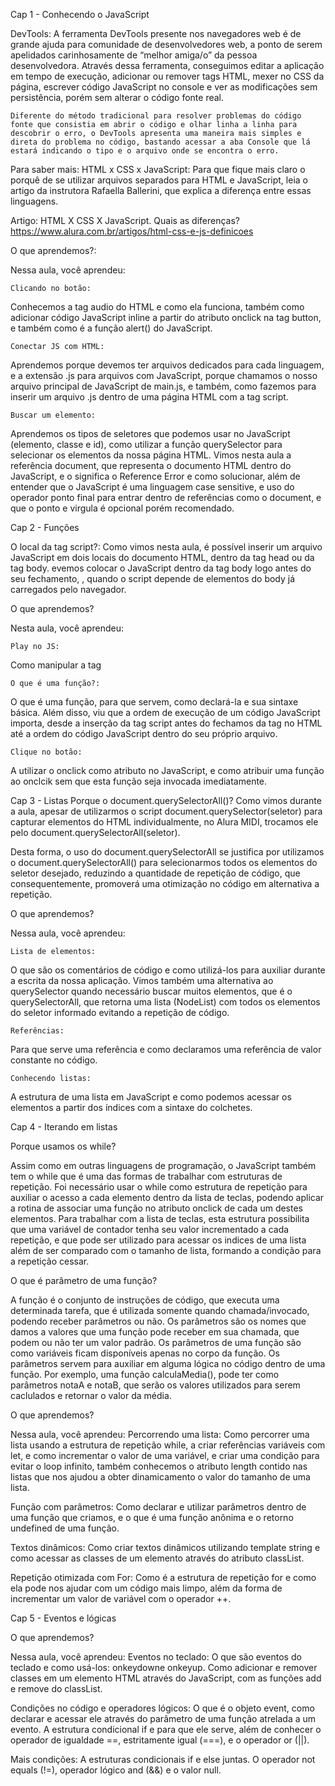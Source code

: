 Cap 1 - Conhecendo o JavaScript

DevTools: 
	A ferramenta DevTools presente nos navegadores web é de grande ajuda para comunidade de desenvolvedores web, a ponto de serem apelidados carinhosamente de “melhor amiga/o” da pessoa desenvolvedora. Através dessa ferramenta, conseguimos editar a aplicação em tempo de execução, adicionar ou remover tags HTML, mexer no CSS da página, escrever código JavaScript no console e ver as modificações sem persistência, porém sem alterar o código fonte real.

	Diferente do método tradicional para resolver problemas do código fonte que consistia em abrir o código e olhar linha a linha para descobrir o erro, o DevTools apresenta uma maneira mais simples e direta do problema no código, bastando acessar a aba Console que lá estará indicando o tipo e o arquivo onde se encontra o erro.

Para saber mais: HTML x CSS x JavaScript:
	Para que fique mais claro o porquê de se utilizar arquivos separados para HTML e JavaScript, leia o artigo da instrutora Rafaella Ballerini, que explica a diferença entre essas linguagens.

Artigo: HTML X CSS X JavaScript. Quais as diferenças?
https://www.alura.com.br/artigos/html-css-e-js-definicoes

O que aprendemos?:

Nessa aula, você aprendeu:

    Clicando no botão: 

Conhecemos a tag audio do HTML e como ela funciona, também como adicionar código JavaScript inline a partir do atributo onclick na tag button, e também como é a função alert() do JavaScript.

    Conectar JS com HTML: 

Aprendemos porque devemos ter arquivos dedicados para cada linguagem, e a extensão .js para arquivos com JavaScript, porque chamamos o nosso arquivo principal de JavaScript de main.js, e também, como fazemos para inserir um arquivo .js dentro de uma página HTML com a tag script.

    Buscar um elemento:

Aprendemos os tipos de seletores que podemos usar no JavaScript (elemento, classe e id), como utilizar a função querySelector para selecionar os elementos da nossa página HTML. Vimos nesta aula a referência document, que representa o documento HTML dentro do JavaScript, e o significa o Reference Error e como solucionar, além de entender que o JavaScript é uma linguagem case sensitive, e uso do operador ponto final para entrar dentro de referências como o document, e que o ponto e virgula é opcional porém recomendado.

Cap 2 - Funções

O local da tag script?:
Como vimos nesta aula, é possível inserir um arquivo JavaScript em dois locais do documento HTML, dentro da tag head ou da tag body. evemos colocar o JavaScript dentro da tag body logo antes do seu fechamento, </body>, quando o script depende de elementos do body já carregados pelo navegador.

O que aprendemos?

Nesta aula, você aprendeu:

    Play no JS: 

Como manipular a tag <audio> do HTML através do JavaScript, como selecionar um elemento a partir de um seletor de id e a reproduzir um som a partir da função play(). Além disso, viu também como os erros são apresentados na aba Console da ferramenta DevTools.

    O que é uma função?: 

O que é uma função, para que servem, como declará-la e sua sintaxe básica. Além disso, viu que a ordem de execução de um código JavaScript importa, desde a inserção da tag script antes do fechamos da tag </body> no HTML até a ordem do código JavaScript dentro do seu próprio arquivo.

    Clique no botão: 

A utilizar o onclick como atributo no JavaScript, e como atribuir uma função ao onclcik sem que esta função seja invocada imediatamente.


Cap 3 - Listas
Porque o document.querySelectorAll()?
	Como vimos durante a aula, apesar de utilizarmos o script document.querySelector(seletor) para capturar elementos do HTML individualmente, no Alura MIDI, trocamos ele pelo document.querySelectorAll(seletor).

Desta forma, o uso do document.querySelectorAll se justifica por utilizamos o document.querySelectorAll() para selecionarmos todos os elementos do seletor desejado, reduzindo a quantidade de repetição de código, que consequentemente, promoverá uma otimização no código em alternativa a repetição.

O que aprendemos? 
	
Nessa aula, você aprendeu:

    Lista de elementos: 

O que são os comentários de código e como utilizá-los para auxiliar durante a escrita da nossa aplicação. Vimos também uma alternativa ao querySelector quando necessário buscar muitos elementos, que é o querySelectorAll, que retorna uma lista (NodeList) com todos os elementos do seletor informado evitando a repetição de código.

    Referências: 

Para que serve uma referência e como declaramos uma referência de valor constante no código.

    Conhecendo listas: 

A estrutura de uma lista em JavaScript e como podemos acessar os elementos a partir dos índices com a sintaxe do colchetes.

Cap 4 - Iterando em listas

Porque usamos os while?

Assim como em outras linguagens de programação, o JavaScript também tem o while que é uma das formas de trabalhar com estruturas de repetição. Foi necessário usar o while como estrutura de repetição para auxiliar o acesso a cada elemento dentro da lista de teclas, podendo aplicar a rotina de associar uma função no atributo onclick de cada um destes elementos. Para trabalhar com a lista de teclas, esta estrutura possibilita que uma variável de contador tenha seu valor incrementado a cada repetição, e que pode ser utilizado para acessar os indices de uma lista além de ser comparado com o tamanho de lista, formando a condição para a repetição cessar.

O que é parâmetro de uma função?

A função é o conjunto de instruções de código, que executa uma determinada tarefa, que é utilizada somente quando chamada/invocado, podendo receber parâmetros ou não. Os parâmetros são os nomes que damos a valores que uma função pode receber em sua chamada, que podem ou não ter um valor padrão. Os parâmetros de uma função são como variáveis ficam disponíveis apenas no corpo da função.
Os parâmetros servem para auxiliar em alguma lógica no código dentro de uma função. Por exemplo, uma função calculaMedia(), pode ter como parâmetros notaA e notaB, que serão os valores utilizados para serem caclulados e retornar o valor da média.

O que aprendemos?

Nessa aula, você aprendeu:
Percorrendo uma lista:
Como percorrer uma lista usando a estrutura de repetição while, a criar referências variáveis com let, e como incrementar o valor de uma variável, e criar uma condição para evitar o loop infinito, também conhecemos o atributo length contido nas listas que nos ajudou a obter dinamicamento o valor do tamanho de uma lista.

Função com parâmetros:
Como declarar e utilizar parâmetros dentro de uma função que criamos, e o que é uma função anônima e o retorno undefined de uma função.

Textos dinâmicos:
Como criar textos dinâmicos utilizando template string e como acessar as classes de um elemento através do atributo classList.

Repetição otimizada com For:
Como é a estrutura de repetição for e como ela pode nos ajudar com um código mais limpo, além da forma de incrementar um valor de variável com o operador ++.

Cap 5 - Eventos e lógicas

O que aprendemos?

Nessa aula, você aprendeu:
Eventos no teclado:
O que são eventos do teclado e como usá-los: onkeydowne onkeyup. Como adicionar e remover classes em um elemento HTML através do JavaScript, com as funções add e remove do classList.

Condições no código e operadores lógicos:
O que é o objeto event, como declarar e acessar ele através do parâmetro de uma função atrelada a um evento. A estrutura condicional if e para que ele serve, além de conhecer o operador de igualdade ==, estritamente igual (===), e o operador or (||).

Mais condições:
A estruturas condicionais if e else juntas. O operador not equals (!=), operador lógico and (&&) e o valor null.